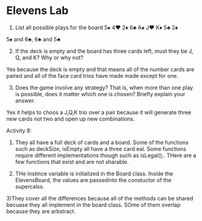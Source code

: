 # Elevens Lab

1. List all possible plays for the board 5♠ 4♥ 2♦ 6♣ A♠ J♥ K♦ 5♣ 2♠

5♠ and 6♣, 6♣ and 5♣

2. If the deck is empty and the board has three cards left, must they be J, Q, and K? Why or why not?

Yes because the deck is empty and that means all of the number cards are paired and all of the face card trios have made made except for one.

3. Does the game involve any strategy? That is, when more than one play is possible, does it matter which one is chosen? Briefly explain your answer.

Yes it helps to choos a J,Q,K trio over a pair because it will generate three new cards not two and open up new combinations.



Activity 8:

1) They all have a full deck of cards and a board. Some of the functions such as deckSize, isEmpty all have a three card eal. Some functions require different implementations though such as isLegal();. THere are a few functions that exist and are not sharable.

2) THe instince variable is initialized in the Board class. Inside the ElevensBoard, the values are passedinto the constuctor of the supercalss.

3)They cover all the differences because all of the methods can be shared becuase they all implement in the board class. SOme of them overlap because they are arbstract.
